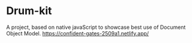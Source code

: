 # Drum-kit
A project, based on native javaScript to showcase best use of Document Object Model.
https://confident-gates-2509a1.netlify.app/
